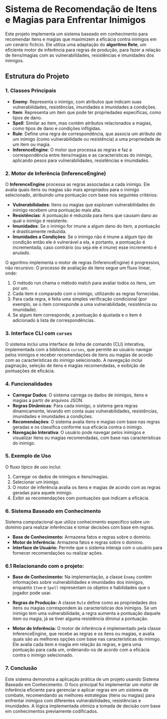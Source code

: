 # Sistema de Recomendação de Itens e Magias para Enfrentar Inimigos

Este projeto implementa um sistema baseado em conhecimento para recomendar itens e magias que maximizem a eficácia contra inimigos 
em um cenário fictício. Ele utiliza uma adaptação do **algoritmo Rete**, um eficiente motor de inferência para regras de produção, para fazer 
a relação de itens/magias com as vulnerabilidades, resistências e imunidades dos inimigos.

## Estrutura do Projeto

### 1. Classes Principais

- **Enemy**: Representa o inimigo, com atributos que indicam suas vulnerabilidades, resistências, imunidades e imunidades a condições.
- **Item**: Representa um item que pode ter propriedades específicas, como tipos de dano.
- **Spell**: Similar ao item, mas contém atributos relacionados a magias, como tipos de dano e condições infligidas.
- **Rule**: Define uma regra de correspondência, que associa um atributo de um inimigo (como vulnerabilidade ou resistência) a uma propriedade de um item ou magia.
- **InferenceEngine**: O motor que processa as regras e faz a correspondência entre itens/magias e as características do inimigo, aplicando pesos para vulnerabilidades, resistências e imunidades.

### 2. Motor de Inferência (InferenceEngine)

O **InferenceEngine** processa as regras associadas a cada inimigo. Ele avalia quais itens ou magias são mais apropriados para o inimigo 
selecionado, atribuindo uma pontuação com base nos seguintes critérios:

- **Vulnerabilidades**: Itens ou magias que exploram vulnerabilidades do inimigo recebem uma pontuação mais alta.
- **Resistências**: A pontuação é reduzida para itens que causam dano ao qual o inimigo é resistente.
- **Imunidades**: Se o inimigo for imune a algum dano do item, a pontuação é drasticamente reduzida.
- **Imunidades a Condições**: Se o inimigo não é imune a algum tipo de condição então ele é vulnerável a ela, e portanto, a pontuação é incrementada, caso contrário (ou seja ele é imune) esse incremento é anulado.

O agoritmo implementa o motor de regras (InferenceEngine) é progressivo, não recursivo. 
O processo de avaliação de itens segue um fluxo linear, onde:
1. O método run chama o método match para avaliar todos os itens, um por um.
2. Cada item é comparado com o inimigo, utilizando as regras fornecidas.
3. Para cada regra, é feita uma simples verificação condicional (por exemplo, se o item corresponde a uma vulnerabilidade, resistência ou imunidade).
4. Se algum item corresponde, a pontuação é ajustada e o item é adicionado à lista de correspondências.

### 3. Interface CLI com `curses`

O sistema inclui uma interface de linha de comando (CLI) interativa, implementada com a biblioteca `curses`, que permite ao usuário 
navegar pelos inimigos e receber recomendações de itens ou magias de acordo com as características do inimigo selecionado. 
A navegação inclui paginação, seleção de itens e magias recomendadas, e exibição de pontuações de eficácia.

### 4. Funcionalidades

- **Carregar Dados**: O sistema carrega os dados de inimigos, itens e magias a partir de arquivos JSON.
- **Regras Dinâmicas**: Para cada inimigo, o sistema gera regras dinamicamente, levando em conta suas vulnerabilidades, resistências, imunidades e imunidades a condições.
- **Recomendações**: O sistema avalia itens e magias com base nas regras geradas e os classifica conforme sua eficácia contra o inimigo.
- **Navegação Interativa**: O usuário pode navegar pelos inimigos e visualizar itens ou magias recomendadas, com base nas características do inimigo.

### 5. Exemplo de Uso

O fluxo típico de uso inclui:
1. Carregar os dados de inimigos e itens/magias.
2. Selecionar um inimigo.
3. O motor de inferência avalia os itens e magias de acordo com as regras geradas para aquele inimigo.
4. Exibir as recomendações com pontuações que indicam a eficácia.

### 6. Sistema Baseado em Conhecimento

Sistema computacional que utiliza conhecimento específico sobre um domínio para realizar inferências e tomar decisões com base em regras.

- **Base de Conhecimento:** Armazena fatos e regras sobre o domínio.
- **Motor de Inferência:** Armazena fatos e regras sobre o domínio.
- **Interface de Usuário:** Permite que o sistema interaja com o usuário para fornecer recomendações ou realizar ações.

### 6.1 Relacionando com o projeto:

- **Base de Conhecimento:** Na implementação, a classe `Enemy` contém informações sobre vulnerabilidades e imunidades dos inimigos, enquanto `Item` e `Spell` representam os objetos e habilidades que o jogador pode usar.

- **Regras de Produção:** A classe `Rule` define como as propriedades dos itens ou magias correspondem às características dos inimigos. Se um inimigo tem uma vulnerabilidade, a regra aumenta a pontuação daquele item ou magia, já se tiver alguma resistência diminui a pontuação.

- **Motor de Inferência:** O motor de inferência é implementado pela classe InferenceEngine, que recebe as regras e os itens ou magias, e avalia quais são as melhores opções com base nas características do inimigo. Ele avalia cada item e magia em relação às regras, e gera uma pontuação para cada um, ordenando-os de acordo com a eficácia contra o inimigo selecionado.

### 7. Conclusão

Este sistema demonstra a aplicação prática de um projeto usando Sistema Baseado em Conhecimento. 
O foco principal foi implementar um motor de inferência eficiente para gerenciar e aplicar regras em um sistema de combate, recomendando as melhores estratégias (itens ou magias) para enfrentar inimigos com diferentes vulnerabilidades, resistências e imunidades. A lógica implementada otimiza a tomada de decisão com base em conhecimentos previamente codificados.
